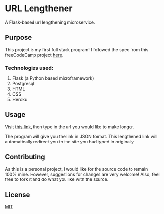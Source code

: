 # URL Lengthener

A Flask-based url lengthening microservice.

## Purpose
This project is my first full stack program! I followed the spec from this freeCodeCamp project [here](https://learn.freecodecamp.org/apis-and-microservices/apis-and-microservices-projects/url-shortener-microservice).

### Technologies used:
1. Flask (a Python based microframework)
2. Postgresql
3. HTML
4. CSS
5. Heroku

## Usage

Visit [this link](https://murmuring-escarpment-42190.herokuapp.com), then type in the url you would like to make longer.

The program will give you the link in JSON format. This lengthened link will automatically redirect you to the site you had typed in originally.



## Contributing
As this is a personal project, I would like for the source code to remain 100% mine. However, suggestions for changes are very welcome! Also, feel free to fork it and do what you like with the source.

## License
[MIT](https://choosealicense.com/licenses/mit/)